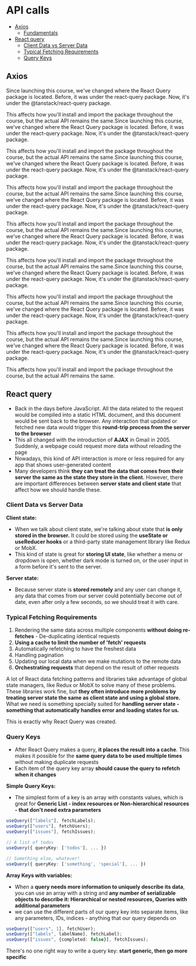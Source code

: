 # API calls


- [Axios](#axios)
  - [Fundamentals](#axios-fundamentals)
- [React query](#react-query)
  - [Client Data vs Server Data](#client-data-vs-server-data)
  - [Typical Fetching Requirements](#typical-fetching-requirements)
  - [Query Keys](#query-keys)

## Axios
Since launching this course, we've changed where the React Query package is located. Before, it was under the react-query package. Now, it's under the @tanstack/react-query package.

This affects how you'll install and import the package throughout the course, but the actual API remains the same.Since launching this course, we've changed where the React Query package is located. Before, it was under the react-query package. Now, it's under the @tanstack/react-query package.

This affects how you'll install and import the package throughout the course, but the actual API remains the same.Since launching this course, we've changed where the React Query package is located. Before, it was under the react-query package. Now, it's under the @tanstack/react-query package.

This affects how you'll install and import the package throughout the course, but the actual API remains the same.Since launching this course, we've changed where the React Query package is located. Before, it was under the react-query package. Now, it's under the @tanstack/react-query package.

This affects how you'll install and import the package throughout the course, but the actual API remains the same.Since launching this course, we've changed where the React Query package is located. Before, it was under the react-query package. Now, it's under the @tanstack/react-query package.

This affects how you'll install and import the package throughout the course, but the actual API remains the same.Since launching this course, we've changed where the React Query package is located. Before, it was under the react-query package. Now, it's under the @tanstack/react-query package.

This affects how you'll install and import the package throughout the course, but the actual API remains the same.Since launching this course, we've changed where the React Query package is located. Before, it was under the react-query package. Now, it's under the @tanstack/react-query package.

This affects how you'll install and import the package throughout the course, but the actual API remains the same.Since launching this course, we've changed where the React Query package is located. Before, it was under the react-query package. Now, it's under the @tanstack/react-query package.

This affects how you'll install and import the package throughout the course, but the actual API remains the same.

## React query
- Back in the days before JavaScript. All the data related to the request would be compiled into a static HTML document, and this document would be sent back to the browser. Any interaction that updated or fetched new data would trigger this **round-trip process from the server to the browser**
- This all changed with the introduction of **AJAX** in Gmail in 2005. Suddenly, a webpage could request more data without reloading the page
- Nowadays, this kind of API interaction is more or less required for any app that shows user-generated content
- Many developers think **they can treat the data that comes from their server the same as the state they store in the client.** However, there are important differences between **server state and client state** that affect how we should handle these.

### Client Data vs Server Data
**Client state:**</br>
- When we talk about client state, we're talking about state that **is only stored in the browser.** It could be stored using the **useState or useReducer hooks** or a third-party state management library like Redux or MobX.
- This kind of state is great for **storing UI state**, like whether a menu or dropdown is open, whether dark mode is turned on, or the user input in a form before it's sent to the server.

**Server state:**</br>
- Because server state is **stored remotely** and any user can change it, any data that comes from our server could potentially become out of date, even after only a few seconds, so we should treat it with care.

### Typical Fetching Requirements
1. Rendering the same data across multiple components **without doing re-fetches** - De-duplicating identical requests
2. **Using a cache to limit the number of 'fetch' requests**
3. Automatically refetching to have the freshest data
4. Handling pagination
5. Updating our local data when we make mutations to the remote data
6. **Orchestrating requests** that depend on the result of other requests

A lot of React data fetching patterns and libraries take advantage of global state managers, like Redux or MobX to solve many of these problems. These libraries work fine, but **they often introduce more problems by treating server state the same as client state and using a global store.** What we need is something specially suited for **handling server state - something that automatically handles error and loading states for us.**

This is exactly why React Query was created.


### Query Keys
- After React Query makes a query, **it places the result into a cache**. This makes it possible for the **same query data to be used multiple times** without making duplicate requests
- Each item of the query key array **should cause the query to refetch when it changes**

**Simple Query Keys:** </br>
- The simplest form of a key is an array with constants values, which is great for **Generic List - index resources  or Non-hierarchical resources - that don't need extra parameters**
```ts
useQuery(["labels"], fetchLabels);
useQuery(["users"], fetchUsers);
useQuery(["issues"], fetchIssues);

// A list of todos
useQuery({ queryKey: ['todos'], ... })

// Something else, whatever!
useQuery({ queryKey: ['something', 'special'], ... })
```

**Array Keys with variables:** </br>
- When a **query needs more information to uniquely describe its data**, you can use an array with a string and **any number of serializable objects to describe it: Hierarchical or nested resources, Queries with additional parameters**
- we can use the different parts of our query key into separate items, like any parameters, IDs, indices - anything that our query depends on
```ts
useQuery(["users", 1], fetchUser);
useQuery(["labels", labelName], fetchLabel);
useQuery(["issues", {completed: false}], fetchIssues);
```
There's no one right way to write a query key:  **start generic, then go more specific**









